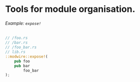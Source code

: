 # Tools for module organisation.
###### Example: `expose!`
```rust
// /foo.rs
// /bar.rs
// /foo_bar.rs
// lib.rs
::modwire::expose!(
    pub foo
    pub bar
        foo_bar
);
```